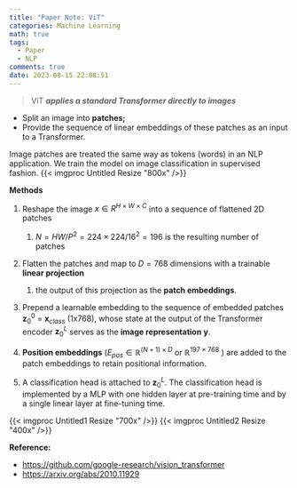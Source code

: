 ```yaml
---
title: "Paper Note: ViT"
categories: Machine Learning
math: true
tags:
  - Paper
  - NLP
comments: true
date: 2023-08-15 22:08:51
---
```



> ViT ***applies a standard Transformer directly to images***

<!--more-->

- Split an image into **patches;**
- Provide the sequence of linear embeddings of these patches as an input to a Transformer.

Image patches are treated the same way as tokens (words) in an NLP application. We train the model on image classification in supervised fashion.
{{< imgproc Untitled Resize "800x" />}}


**Methods**

1. Reshape the image $x ∈ R^{H×W×C }$ into a sequence of flattened 2D patches
    1. $N =HW/P^2=224 \times 224/16^2=196$ is the resulting number of patches
2. Flatten the patches and map to $D=768$ dimensions with a trainable **linear projection**
    1. the output of this projection as the **patch embeddings**.

3. Prepend a learnable embedding to the sequence of embedded patches $\mathbf{z}^0_0$ = $\mathbf{x}_{class}$  (1x768), whose state at the output of the Transformer encoder $\mathbf{z}^L_0$ serves as the **image representation** $\mathbf{y}$.  
4. **Position embeddings** ($E_{pos} ∈ \mathbb{R}^{(N+1)×D}$  or $\mathbb{R}^{197 \times 768}$ ) are added to the patch embeddings to retain positional information.

5. A classification head is attached to $\mathbf{z}_0^L$. The classification head is implemented by a MLP with one hidden layer at pre-training time and by a single linear layer at fine-tuning time.

{{< imgproc Untitled1 Resize "700x" />}}
{{< imgproc Untitled2 Resize "400x" />}}

**Reference:**

- https://github.com/google-research/vision_transformer
- https://arxiv.org/abs/2010.11929
